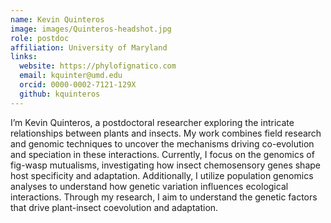 ```yaml
---
name: Kevin Quinteros
image: images/Quinteros-headshot.jpg
role: postdoc
affiliation: University of Maryland
links:
  website: https://phylofignatico.com
  email: kquinter@umd.edu
  orcid: 0000-0002-7121-129X
  github: kquinteros
---
```


I’m Kevin Quinteros, a postdoctoral researcher exploring the intricate relationships between plants and insects. My work combines field research and genomic techniques to uncover the mechanisms driving co-evolution and speciation in these interactions. Currently, I focus on the genomics of fig-wasp mutualisms, investigating how insect chemosensory genes shape host specificity and adaptation. Additionally, I utilize population genomics analyses to understand how genetic variation influences ecological interactions. Through my research, I aim to understand the genetic factors that drive plant-insect coevolution and adaptation.
